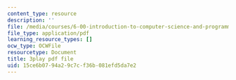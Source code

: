 ```yaml
---
content_type: resource
description: ''
file: /media/courses/6-00-introduction-to-computer-science-and-programming-fall-2008/15ce6b0794a29c7cf36b081efd5da7e2_2q--tAPkVXI.pdf
file_type: application/pdf
learning_resource_types: []
ocw_type: OCWFile
resourcetype: Document
title: 3play pdf file
uid: 15ce6b07-94a2-9c7c-f36b-081efd5da7e2
---
```

